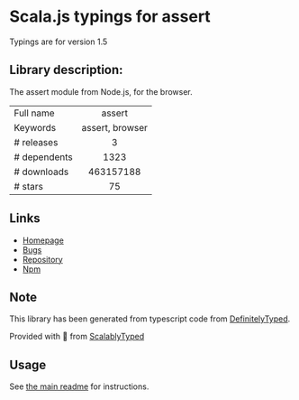 
# Scala.js typings for assert

Typings are for version 1.5

## Library description:
The assert module from Node.js, for the browser.

|                    |                 |
| ------------------ | :-------------: |
| Full name          | assert |
| Keywords           | assert, browser |
| # releases         | 3 |
| # dependents       | 1323 |
| # downloads        | 463157188 |
| # stars            | 75 |

## Links
- [Homepage](https://github.com/browserify/commonjs-assert)
- [Bugs](https://github.com/browserify/commonjs-assert/issues)
- [Repository](https://github.com/browserify/commonjs-assert)
- [Npm](https://www.npmjs.com/package/assert)
    


## Note
This library has been generated from typescript code from [DefinitelyTyped](https://definitelytyped.org).

Provided with :purple_heart: from [ScalablyTyped](https://github.com/oyvindberg/ScalablyTyped)

## Usage
See [the main readme](../../readme.md) for instructions.


